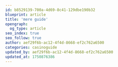 ```yaml
---
id: b8529139-700a-4d69-8c41-129dbe190b32
blueprint: article
title: 'mere guide'
opengraph:
  og_type: article
seo_index: true
seo_follow: true
author: aef29f6b-ac12-4f4d-8668-ef2c762a6500
categories: casinoguide
updated_by: aef29f6b-ac12-4f4d-8668-ef2c762a6500
updated_at: 1750876386
---
```

